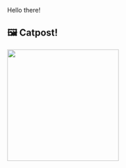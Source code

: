 Hello there!



## 🖼️ Catpost!

<sub>
    <img src="https://cdn2.thecatapi.com/images/c2g.jpg" height="256">
</sub>


